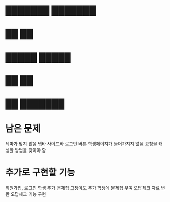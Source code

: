 # ███████ ███████ 
# ██      ██      
# █████   █████   
# ██      ██      
# ██      ███████ 


# 남은 문제
테마가 맞지 않음
    탭바
    사이드바
    로그인 버튼
학생페이지가 들어가지지 않음
요청을 캐싱할 방법을 찾아야 함

# 추가로 구현할 기능
회원가입, 로그인
학생 추가
믄제집 고쟁이도 추가
학생에 문제집 부여
오답체크 자료 변환
오답체크 기능 구현




